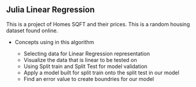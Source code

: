 ## Julia Linear Regression

This is a project of Homes SQFT and their prices. This is a random housing dataset found online. 
<ul>
<li>Concepts using in this algorithm </li>
<ul>
<li>Selecting data for Linear Regression representation</li>
<li>Visualize the data that is linear to be tested on</li>
<li>Using Split train and Split Test for model validation</li>
<li>Apply a model built for split train onto the split test in our model</li>
<li>Find an error value to create boundries for our model</li>
</ul>
</ul>


